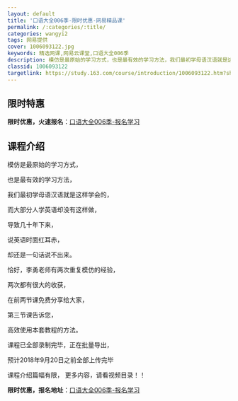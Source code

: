 ```yaml
---
layout: default
title: '口语大全006季-限时优惠-网易精品课'
permalink: /:categories/:title/
categories: wangyi2
tags: 网易提供
cover: 1006093122.jpg
keywords: 精选网课,网易云课堂,口语大全006季
description: 模仿是最原始的学习方式，也是最有效的学习方法，我们最初学母语汉语就是这样学会的，而大部分人学英语却没有这样做，导致几十年
classid: 1006093122
targetlink: https://study.163.com/course/introduction/1006093122.htm?share=1&shareId=1025206652&utm_campaign=share&utm_medium=iphoneShare&utm_source=&utm_u=1025206652
---
```


## 限时特惠

**限时优惠，火速报名**：[口语大全006季-报名学习](https://study.163.com/course/introduction/1006093122.htm?share=1&shareId=1025206652&utm_campaign=share&utm_medium=iphoneShare&utm_source=&utm_u=1025206652)

## 课程介绍

模仿是最原始的学习方式，

也是最有效的学习方法，

我们最初学母语汉语就是这样学会的，

而大部分人学英语却没有这样做，

导致几十年下来，

说英语时面红耳赤，

却还是一句话说不出来。

恰好，李勇老师有两次重复模仿的经验，

两次都有很大的收获，

在前两节课免费分享给大家，

第三节课告诉您，

高效使用本套教程的方法。

课程已全部录制完毕，正在批量导出，

预计2018年9月20日之前全部上传完毕

课程介绍篇幅有限， 更多内容，请看视频目录！！

**限时优惠，报名地址**：[口语大全006季-报名学习](https://study.163.com/course/introduction/1006093122.htm?share=1&shareId=1025206652&utm_campaign=share&utm_medium=iphoneShare&utm_source=&utm_u=1025206652)


